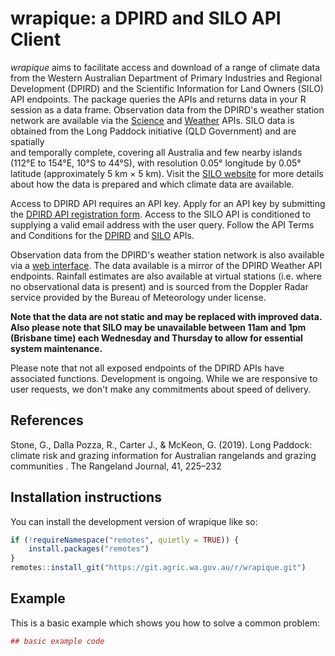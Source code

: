 # wrapique: a DPIRD and SILO API Client

*wrapique* aims to facilitate access and download of a range of climate data
from the Western Australian Department of Primary Industries and Regional 
Development (DPIRD) and the Scientific Information for Land Owners (SILO) API
endpoints. The package queries the APIs and returns data in your R session as a 
data frame. Observation data from the DPIRD's weather station network are
available via the [Science](https://www.agric.wa.gov.au/science-api-20) and [Weather](https://www.agric.wa.gov.au/weather-api-20) APIs. SILO data is 
obtained from the Long Paddock initiative (QLD Government) and are spatially  
and temporally complete, covering all Australia and few nearby islands 
(112°E to 154°E, 10°S to 44°S), with resolution 0.05° longitude by 0.05° 
latitude (approximately 5 km × 5 km). Visit the [SILO website](https://siloapi.longpaddock.qld.gov.au/silo/) 
for more details about how the data is prepared and which climate data are available.

Access to DPIRD API requires an API key. Apply for an API key by submitting the 
[DPIRD API registration form](https://www.agric.wa.gov.au/form/dpird-api-registration).
Access to the SILO API is conditioned to supplying a valid email address with
the user query. Follow the API Terms and Conditions for the [DPIRD](https://www.agric.wa.gov.au/apis/api-terms-and-conditions) and 
[SILO](https://siloapi.longpaddock.qld.gov.au/silo/about/access-data/) APIs.

Observation data from the DPIRD's weather station network is also available via
a [web interface](https://weather.agric.wa.gov.au). The data available is a 
mirror of the DPIRD Weather API endpoints. Rainfall estimates are also available
at virtual stations (i.e. where no observational data is present) and is sourced 
from the Doppler Radar service provided by the Bureau of Meteorology under license.

**Note that the data are not static and may be replaced with improved data. Also please note that SILO may be unavailable between 11am and 1pm (Brisbane time) each Wednesday and Thursday to allow for essential system maintenance.**
  
Please note that not all exposed endpoints of the DPIRD APIs have associated functions. 
Development is ongoing. While we are responsive to user requests, 
we don't make any commitments about speed of delivery.

## References
Stone, G., Dalla Pozza, R., Carter J., & McKeon, G. (2019). Long Paddock: 
climate risk and grazing information for Australian rangelands and grazing 
communities . The Rangeland Journal, 41, 225–232

## Installation instructions

You can install the development version of wrapique like so:

```r
if (!requireNamespace("remotes", quietly = TRUE)) {
    install.packages("remotes")
}
remotes::install_git("https://git.agric.wa.gov.au/r/wrapique.git")
```

## Example

This is a basic example which shows you how to solve a common problem:

``` r
## basic example code
```
